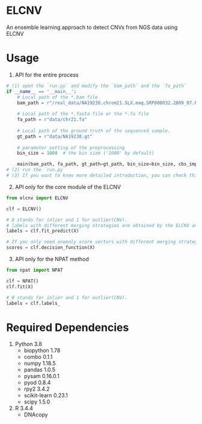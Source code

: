 # ELCNV
An ensemble learning approach to detect CNVs from NGS data using ELCNV </br>

# Usage
1. API for the entire process
```python
# (1) open the `run.py` and modify the `bam_path` and the `fa_path`
if __name__ == '__main__':
    # Local path of the *.bam file
    bam_path = r"/real_data/NA19238.chrom21.SLX.maq.SRP000032.2009_07.bam"
    
    # Local path of the *.fasta file or the *.fa file
    fa_path = r"data/chr21.fa"
    
    # Local path of the ground truth of the sequenced sample.
    gt_path = r"data/NA19238.gt"
    
    # parameter setting of the preprocessing
    bin_size = 1000  # the bin size ('1000' by default)

    main(bam_path, fa_path, gt_path=gt_path, bin_size=bin_size, cbs_imp='python')
# (2) run the `run.py` 
# (3) If you want to know more detailed introduction, you can check this `main` function in the `run.py`
```

2. API only for the core module of the ELCNV
```python
from elcnv import ELCNV

clf = ELCNV()

# 0 stands for inlier and 1 for outlier(CNV).
# labels with different merging strategies are obtained by the ELCNV and the NPAT method
labels = clf.fit_predict(X) 

# If you only need anomaly score vectors with different merging strategies.
scores = clf.decision_function(X)
```

3. API only for the NPAT method
```python
from npat import NPAT

clf = NPAT()
clf.fit(X)

# 0 stands for inlier and 1 for outlier(CNV).
labels = clf.labels_

```


# Required Dependencies
1. Python 3.8            
    - biopython     1.78
    - combo         0.1.1
    - numpy         1.18.5
    - pandas        1.0.5
    - pysam         0.16.0.1
    - pyod          0.8.4
    - rpy2          3.4.2
    - scikit-learn  0.23.1
    - scipy         1.5.0
2. R 3.4.4
    - DNAcopy


